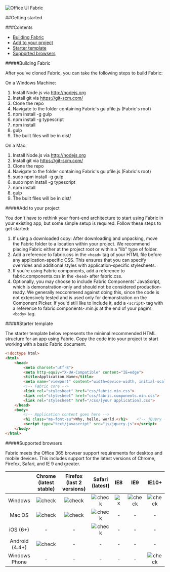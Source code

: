 ![Office UI Fabric](http://odux.azurewebsites.net/github/img/OfficeUIFabricLogoBluePadSm-01.png)

##Getting started

###Contents

- [Building Fabric](#building-fabric)
- [Add to your project](#add-to-your-project)
- [Starter template](#starter-template)
- [Supported browsers](#supported-browsers)

#####Building Fabric

After you've cloned Fabric, you can take the following steps to build Fabric:

On a Windows Machine:

1. Install Node.js via http://nodejs.org
2. Install git via https://git-scm.com/
3. Clone the repo
4. Navigate to the folder containing Fabric's gulpfile.js (Fabric's root)
5. npm install -g gulp
6. npm install -g typescript
7. npm install
8. gulp
9. The built files will be in dist/

On a Mac:

1. Install Node.js via http://nodejs.org
2. Install git via https://git-scm.com/
3. Clone the repo
4. Navigate to the folder containing Fabric's gulpfile.js (Fabric's root)
5. sudo npm install -g gulp
6. sudo npm install -g typescript
7. npm install
8. gulp
9. The built files will be in dist/

#####Add to your project

You don't have to rethink your front-end architecture to start using Fabric in your existing app, but some simple setup is required. Follow these steps to get started:

1. If using a downloaded copy: After downloading and unpacking, move the Fabric folder to a location within your project. We recommend placing Fabric either at the project root or within a "lib" type of folder.
2. Add a reference to fabric.css in the `<head>` tag of your HTML file before any application-specific CSS. This ensures that you can specify overrides and additional styles with application-specific stylesheets.
3. If you‘re using Fabric components, add a reference to fabric.components.css in the `<head>` after fabric.css.
4. Optionally, you may choose to include Fabric Components' JavaScript, which is demonstration-only and should not be considered production-ready. We generally reccommend against doing this, since the code is not extensively tested and is used only for demonstration on the Component Picker. If you'd still like to include it, add a `<script>` tag with a reference to fabric.components-.min.js at the end of your page‘s `<body>` tag.

#####Starter template

The starter template below represents the minimal recommended HTML structure for an app using Fabric. Copy the code into your project to start working with a basic Fabric document.

```html
<!doctype html>
<html>
	<head>
		<meta charset="utf-8">
		<meta http-equiv="X-UA-Compatible" content="IE=edge">
		<title>Application Name</title>
		<meta name="viewport" content="width=device-width, initial-scale=1">
		<!-- Fabric core -->
		<link rel="stylesheet" href="css/fabric.min.css">
		<link rel="stylesheet" href="css/fabric.components.min.css">    <!-- Application-specific CSS -->
		<link rel="stylesheet" href="/css/[your application].css">
	</head>
	<body>
		<!-- Application content goes here -->
		<h1 class="ms-font-su">Why, hello, world.</h1>    <!-- jQuery - Needed for Fabric Components JS -->
		<script type="text/javascript" src="js/jquery.js"></script>
	</body>
</html>
```

#####Supported browsers

Fabric meets the Office 365 browser support requirements for desktop and mobile devices. This includes support for the latest versions of Chrome, Firefox, Safari, and IE 9 and greater.

|          | **Chrome (latest stable)** | **Firefox (last 2 versions)** | **Safari (latest)** | **IE8** | **IE9** | **IE10+** |
|:--------:|:------------------------:|:---------------------------:|:-----------------:|:-----:|:-----:|:-------:|
|  Windows | ![check](http://odux.azurewebsites.net/github/img/check.png)|![check](http://odux.azurewebsites.net/github/img/check.png)|![check](http://odux.azurewebsites.net/github/img/check.png)|![x](http://odux.azurewebsites.net/github/img/x.png)|![check](http://odux.azurewebsites.net/github/img/check.png)|![check](http://odux.azurewebsites.net/github/img/check.png)|
| Mac OS   | ![check](http://odux.azurewebsites.net/github/img/check.png)|![check](http://odux.azurewebsites.net/github/img/check.png)|![check](http://odux.azurewebsites.net/github/img/check.png)| -     | -     | -       |
| iOS (6+) | -                         | -                        |![check](http://odux.azurewebsites.net/github/img/check.png)| -     | -     | -       |
| Android (4.4+)| ![check](http://odux.azurewebsites.net/github/img/check.png)| -                   | -                        | -     | -     | -       |
| Windows Phone | -                    | -                        | -                        | -     | -     |![check](http://odux.azurewebsites.net/github/img/check.png)|